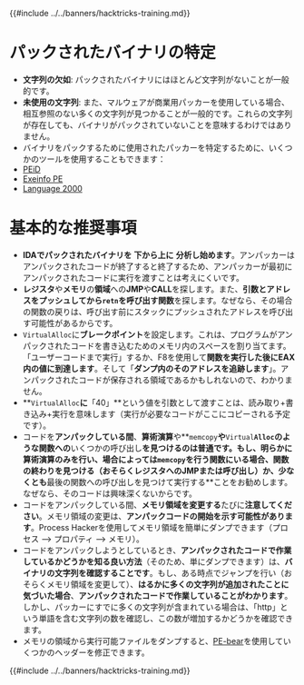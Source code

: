 {{#include ../../banners/hacktricks-training.md}}

# パックされたバイナリの特定

- **文字列の欠如**: パックされたバイナリにはほとんど文字列がないことが一般的です。
- **未使用の文字列**: また、マルウェアが商業用パッカーを使用している場合、相互参照のない多くの文字列が見つかることが一般的です。これらの文字列が存在しても、バイナリがパックされていないことを意味するわけではありません。
- バイナリをパックするために使用されたパッカーを特定するために、いくつかのツールを使用することもできます：
- [PEiD](http://www.softpedia.com/get/Programming/Packers-Crypters-Protectors/PEiD-updated.shtml)
- [Exeinfo PE](http://www.softpedia.com/get/Programming/Packers-Crypters-Protectors/ExEinfo-PE.shtml)
- [Language 2000](http://farrokhi.net/language/)

# 基本的な推奨事項

- **IDAでパックされたバイナリを** **下から上に** **分析し始めます**。アンパッカーはアンパックされたコードが終了すると終了するため、アンパッカーが最初にアンパックされたコードに実行を渡すことは考えにくいです。
- **レジスタ**や**メモリ**の**領域**への**JMP**や**CALL**を探します。また、**引数とアドレスをプッシュしてから`retn`を呼び出す関数**を探します。なぜなら、その場合の関数の戻りは、呼び出す前にスタックにプッシュされたアドレスを呼び出す可能性があるからです。
- `VirtualAlloc`に**ブレークポイント**を設定します。これは、プログラムがアンパックされたコードを書き込むためのメモリ内のスペースを割り当てます。「ユーザーコードまで実行」するか、F8を使用して**関数を実行した後にEAX内の値に到達します**。そして「**ダンプ内のそのアドレスを追跡します**」。アンパックされたコードが保存される領域であるかもしれないので、わかりません。
- **`VirtualAlloc`**に**「40」**という値を引数として渡すことは、読み取り+書き込み+実行を意味します（実行が必要なコードがここにコピーされる予定です）。
- コードを**アンパックしている間**、**算術演算**や**`memcopy`**や**`Virtual`**`Alloc`のような関数への**いくつかの呼び出し**を見つけるのは普通です。もし、明らかに算術演算のみを行い、場合によっては`memcopy`を行う関数にいる場合、**関数の終わりを見つける**（おそらくレジスタへのJMPまたは呼び出し）**か**、少なくとも**最後の関数への呼び出しを見つけて実行する**ことをお勧めします。なぜなら、そのコードは興味深くないからです。
- コードをアンパックしている間、**メモリ領域を変更する**たびに**注意してください**。メモリ領域の変更は、**アンパックコードの開始を示す可能性があります**。Process Hackerを使用してメモリ領域を簡単にダンプできます（プロセス --> プロパティ --> メモリ）。
- コードをアンパックしようとしているとき、**アンパックされたコードで作業しているかどうかを知る良い方法**（そのため、単にダンプできます）は、**バイナリの文字列を確認することです**。もし、ある時点でジャンプを行い（おそらくメモリ領域を変更して）、**はるかに多くの文字列が追加されたことに気づいた場合**、**アンパックされたコードで作業していることがわかります**。\
しかし、パッカーにすでに多くの文字列が含まれている場合は、「http」という単語を含む文字列の数を確認し、この数が増加するかどうかを確認できます。
- メモリの領域から実行可能ファイルをダンプすると、[PE-bear](https://github.com/hasherezade/pe-bear-releases/releases)を使用していくつかのヘッダーを修正できます。

{{#include ../../banners/hacktricks-training.md}}
